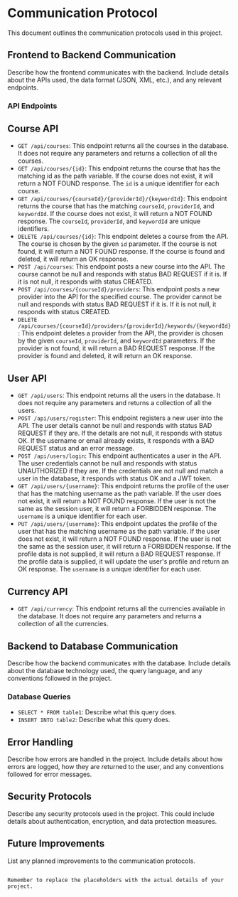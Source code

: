 # Communication Protocol

This document outlines the communication protocols used in this project.

## Frontend to Backend Communication

Describe how the frontend communicates with the backend. Include details about the APIs used, the data format (JSON, XML, etc.), and any relevant endpoints.

### API Endpoints

## Course API

- `GET /api/courses`: This endpoint returns all the courses in the database. It does not require any parameters and returns a collection of all the courses.
- `GET /api/courses/{id}`: This endpoint returns the course that has the matching id as the path variable. If the course does not exist, it will return a NOT FOUND response. The `id` is a unique identifier for each course.
- `GET /api/courses/{courseId}/{providerId}/{keywordId}`: This endpoint returns the course that has the matching `courseId`, `providerId`, and `keywordId`. If the course does not exist, it will return a NOT FOUND response. The `courseId`, `providerId`, and `keywordId` are unique identifiers.
- `DELETE /api/courses/{id}`: This endpoint deletes a course from the API. The course is chosen by the given `id` parameter. If the course is not found, it will return a NOT FOUND response. If the course is found and deleted, it will return an OK response.
- `POST /api/courses`: This endpoint posts a new course into the API. The course cannot be null and responds with status BAD REQUEST if it is. If it is not null, it responds with status CREATED.
- `POST /api/courses/{courseId}/providers`: This endpoint posts a new provider into the API for the specified course. The provider cannot be null and responds with status BAD REQUEST if it is. If it is not null, it responds with status CREATED.
- `DELETE /api/courses/{courseId}/providers/{providerId}/keywords/{keywordId}`: This endpoint deletes a provider from the API, the provider is chosen by the given `courseId`, `providerId`, and `keywordId` parameters. If the provider is not found, it will return a BAD REQUEST response. If the provider is found and deleted, it will return an OK response.

## User API

- `GET /api/users`: This endpoint returns all the users in the database. It does not require any parameters and returns a collection of all the users.
- `POST /api/users/register`: This endpoint registers a new user into the API. The user details cannot be null and responds with status BAD REQUEST if they are. If the details are not null, it responds with status OK. If the username or email already exists, it responds with a BAD REQUEST status and an error message.
- `POST /api/users/login`: This endpoint authenticates a user in the API. The user credentials cannot be null and responds with status UNAUTHORIZED if they are. If the credentials are not null and match a user in the database, it responds with status OK and a JWT token.
- `GET /api/users/{username}`: This endpoint returns the profile of the user that has the matching username as the path variable. If the user does not exist, it will return a NOT FOUND response. If the user is not the same as the session user, it will return a FORBIDDEN response. The `username` is a unique identifier for each user.
- `PUT /api/users/{username}`: This endpoint updates the profile of the user that has the matching username as the path variable. If the user does not exist, it will return a NOT FOUND response. If the user is not the same as the session user, it will return a FORBIDDEN response. If the profile data is not supplied, it will return a BAD REQUEST response. If the profile data is supplied, it will update the user's profile and return an OK response. The `username` is a unique identifier for each user.

## Currency API

- `GET /api/currency`: This endpoint returns all the currencies available in the database. It does not require any parameters and returns a collection of all the currencies.

## Backend to Database Communication

Describe how the backend communicates with the database. Include details about the database technology used, the query language, and any conventions followed in the project.

### Database Queries

- `SELECT * FROM table1`: Describe what this query does.
- `INSERT INTO table2`: Describe what this query does.

## Error Handling

Describe how errors are handled in the project. Include details about how errors are logged, how they are returned to the user, and any conventions followed for error messages.

## Security Protocols

Describe any security protocols used in the project. This could include details about authentication, encryption, and data protection measures.

## Future Improvements

List any planned improvements to the communication protocols.
```

Remember to replace the placeholders with the actual details of your project.